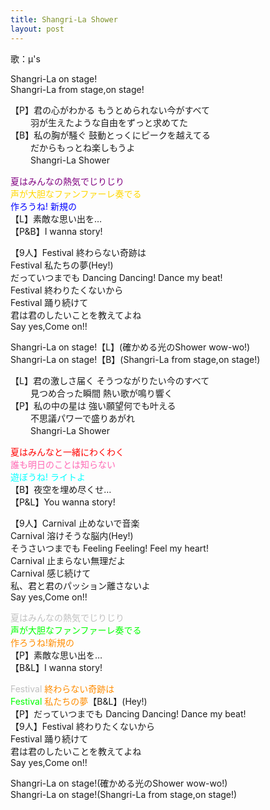 ```yaml
---
title: Shangri-La Shower
layout: post
---
```

歌：μ's

<p>Shangri-La on stage!<br />
Shangri-La from stage,on stage!</p>

<p>【P】君の心がわかる もうとめられない今がすべて<br />
　　  羽が生えたような自由をずっと求めてた<br />
【B】私の胸が騒ぐ 鼓動とっくにピークを越えてる<br />
　　  だからもっとね楽しもうよ<br />
　　  Shangri-La Shower</p>

<p><font color="purple">夏はみんなの熱気でじりじり</font><br />
<font color="gold">声が大胆なファンファーレ奏でる</font><br />
<font color="blue">作ろうね! 新規の</font><br />
【L】素敵な思い出を…<br />
【P&B】I wanna story!</p>

<p>【9人】Festival 終わらない奇跡は<br />
Festival 私たちの夢(Hey!)<br />
だっていつまでも Dancing Dancing! Dance my beat!<br />
Festival 終わりたくないから<br />
Festival 踊り続けて<br />
君は君のしたいことを教えてよね<br />
Say yes,Come on!!</p>

<p>Shangri-La on stage!【L】(確かめる光のShower wow-wo!)<br />
Shangri-La on stage!【B】(Shangri-La from stage,on stage!)</p>

<p>【L】君の激しさ届く そうつながりたい今のすべて<br />
　　  見つめ合った瞬間 熱い歌が鳴り響く<br />
【P】私の中の星は 強い願望何でも叶える<br />
　　  不思議パワーで盛りあがれ<br />
　　  Shangri-La Shower</p>

<p><font color="red">夏はみんなと一緒にわくわく</font><br />
<font color="hotpink">誰も明日のことは知らない</font><br />
<font color="cyan">遊ぼうね! ライトよ</font><br />
【B】夜空を埋め尽くせ…<br />
【P&L】You wanna story!</p>

<p>【9人】Carnival 止めないで音楽<br />
Carnival 溶けそうな脳内(Hey!)<br />
そうさいつまでも Feeling Feeling! Feel my heart!<br />
Carnival 止まらない無理だよ<br />
Carnival 感じ続けて<br />
私、君と君のパッション離さないよ<br />
Say yes,Come on!!</p>

<p><font color="silver">夏はみんなの熱気でじりじり</font><br />
<font color="lime">声が大胆なファンファーレ奏でる</font><br />
<font color="darkorange">作ろうね!新規の</font><br />
【P】素敵な思い出を…<br />
【B&L】I wanna story!</p>

<p><font color="silver">Festival</font> <font color="darkorange">終わらない奇跡は</font><br />
<font color="lime">Festival</font> <font color="darkorange">私たちの夢</font>【B&L】(Hey!)<br />
【P】だっていつまでも Dancing Dancing! Dance my beat!<br />
【9人】Festival 終わりたくないから<br />
Festival 踊り続けて<br />
君は君のしたいことを教えてよね<br />
Say yes,Come on!!</p>

<p>Shangri-La on stage!(確かめる光のShower wow-wo!)<br />
Shangri-La on stage!(Shangri-La from stage,on stage!)</p>